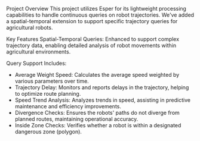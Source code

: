 Project Overview
This project utilizes Esper for its lightweight processing capabilities to handle continuous queries on robot trajectories. We've added a spatial-temporal extension to support specific trajectory queries for agricultural robots.

Key Features
Spatial-Temporal Queries: Enhanced to support complex trajectory data, enabling detailed analysis of robot movements within agricultural environments.

Query Support Includes:
- Average Weight Speed: Calculates the average speed weighted by various parameters over time.
- Trajectory Delay: Monitors and reports delays in the trajectory, helping to optimize route planning.
- Speed Trend Analysis: Analyzes trends in speed, assisting in predictive maintenance and efficiency improvements.
- Divergence Checks: Ensures the robots' paths do not diverge from planned routes, maintaining operational accuracy.
- Inside Zone Checks: Verifies whether a robot is within a designated dangerous zone (polygon).
